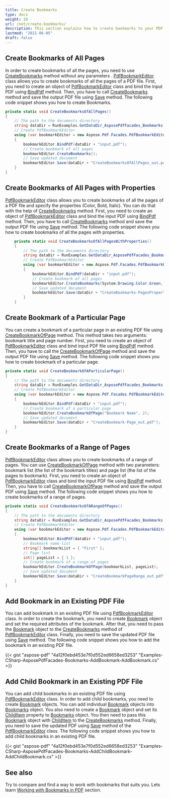 ```yaml
---
title: Create Bookmarks
type: docs
weight: 10
url: /net/create-bookmarks/
description: This section explains how to create bookmarks to your PDF file with Aspose.PDF Facades using PdfBookmarEditor Class.
lastmod: "2021-06-05"
draft: false
---
```

<script type="application/ld+json">
{
    "@context": "https://schema.org",
    "@type": "TechArticle",
    "headline": "Create Bookmarks",
    "alternativeHeadline": "Effortlessly Manage PDF Bookmarks with PdfBookmarkEditor",
    "abstract": "Introducing the bookmarking functionality in Aspose.PDF for .NET, designed to enhance PDF navigation by allowing users to create bookmarks for entire pages, specific pages, or ranges of pages with customizable properties. This feature enables seamless organization of PDF documents, making it easier to access and manage content effectively. Whether you need to add simple bookmarks or intricate child bookmarks, Aspose.PDF PdfBookmarkEditor class provides the tools to elevate your PDF experience",
    "author": {
        "@type": "Person",
        "name": "Anastasiia Holub",
        "givenName": "Anastasiia",
        "familyName": "Holub",
        "url": "https://www.linkedin.com/in/anastasiia-holub-750430225/"
    },
    "genre": "pdf document generation",
    "wordcount": "1124",
    "proficiencyLevel": "Beginner",
    "publisher": {
        "@type": "Organization",
        "name": "Aspose.PDF for .NET",
        "url": "https://products.aspose.com/pdf",
        "logo": "https://www.aspose.cloud/templates/aspose/img/products/pdf/aspose_pdf-for-net.svg",
        "alternateName": "Aspose",
        "sameAs": [
            "https://facebook.com/aspose.pdf/",
            "https://twitter.com/asposepdf",
            "https://www.youtube.com/channel/UCmV9sEg_QWYPi6BJJs7ELOg/featured",
            "https://www.linkedin.com/company/aspose",
            "https://stackoverflow.com/questions/tagged/aspose",
            "https://aspose.quora.com/",
            "https://aspose.github.io/"
        ],
        "contactPoint": [
            {
                "@type": "ContactPoint",
                "telephone": "+1 903 306 1676",
                "contactType": "sales",
                "areaServed": "US",
                "availableLanguage": "en"
            },
            {
                "@type": "ContactPoint",
                "telephone": "+44 141 628 8900",
                "contactType": "sales",
                "areaServed": "GB",
                "availableLanguage": "en"
            },
            {
                "@type": "ContactPoint",
                "telephone": "+61 2 8006 6987",
                "contactType": "sales",
                "areaServed": "AU",
                "availableLanguage": "en"
            }
        ]
    },
    "url": "/net/create-bookmarks/",
    "mainEntityOfPage": {
        "@type": "WebPage",
        "@id": "/net/create-bookmarks/"
    },
    "dateModified": "2024-11-25",
    "description": "Aspose.PDF can perform not only simple and easy tasks but also cope with more complex goals. Check the next section for advanced users and developers."
}
</script>

## Create Bookmarks of All Pages

In order to create bookmarks of all the pages, you need to use [CreateBookmarks](https://reference.aspose.com/pdf/net/aspose.pdf.facades.pdfbookmarkeditor/createbookmarks/methods/2) method without any parameters . [PdfBookmarkEditor](https://reference.aspose.com/pdf/net/aspose.pdf.facades/pdfbookmarkeditor) class allows you to create bookmarks of all the pages of a PDF file. First, you need to create an object of [PdfBookmarkEditor](https://reference.aspose.com/pdf/net/aspose.pdf.facades/pdfbookmarkeditor) class and bind the input PDF using [BindPdf](https://reference.aspose.com/pdf/net/aspose.pdf.facades.facade/bindpdf/methods/3) method. Then, you have to call [CreateBookmarks](https://reference.aspose.com/pdf/net/aspose.pdf.facades.pdfbookmarkeditor/createbookmarks/methods/2) method and save the output PDF file using [Save](https://reference.aspose.com/pdf/net/aspose.pdf/document/methods/save) method. The following code snippet shows you how to create Bookmarks.

```csharp
private static void CreateBookmarksOfAllPages()
{
    // The path to the documents directory
    string dataDir = RunExamples.GetDataDir_AsposePdfFacades_Bookmarks();
    // Create PdfBookmarkEditor
    using (var bookmarkEditor = new Aspose.Pdf.Facades.PdfBookmarkEditor())
    {
        bookmarkEditor.BindPdf(dataDir + "input.pdf");
        // Create bookmark of all pages
        bookmarkEditor.CreateBookmarks();
        // Save updated document
        bookmarkEditor.Save(dataDir + "CreateBookmarksOfAllPages_out.pdf");
    }
} 
```

## Create Bookmarks of All Pages with Properties

[PdfBookmarkEditor](https://reference.aspose.com/pdf/net/aspose.pdf.facades/pdfbookmarkeditor) class allows you to create bookmarks of all the pages of a PDF file and specify the properties (Color, Bold, Italic). You can do that with the help of [CreateBookmarks](https://reference.aspose.com/pdf/net/aspose.pdf.facades.pdfbookmarkeditor/createbookmarks/methods/2) method. First, you need to create an object of [PdfBookmarkEditor](https://reference.aspose.com/pdf/net/aspose.pdf.facades/pdfbookmarkeditor) class and bind the input PDF using [BindPdf](https://reference.aspose.com/pdf/net/aspose.pdf.facades.facade/bindpdf/methods/3) method. Then, you have to call [CreateBookmarks](https://reference.aspose.com/pdf/net/aspose.pdf.facades.pdfbookmarkeditor/createbookmarks/methods/2) method and save the output PDF file using [Save](https://reference.aspose.com/pdf/net/aspose.pdf/document/methods/save) method. The following code snippet shows you how to create bookmarks of all the pages with properties.

```csharp
    private static void CreateBookmarksOfAllPagesWithProperties()
    {
        // The path to the documents directory
        string dataDir = RunExamples.GetDataDir_AsposePdfFacades_Bookmarks();
        // Create PdfBookmarkEditor
        using (var bookmarkEditor = new Aspose.Pdf.Facades.PdfBookmarkEditor())
        {
            bookmarkEditor.BindPdf(dataDir + "input.pdf");
            // Create bookmark of all pages
            bookmarkEditor.CreateBookmarks(System.Drawing.Color.Green, true, true);
            // Save updated document
            bookmarkEditor.Save(dataDir + "CreateBookmarks-PagesProperties_out.pdf");
        }
    }
```

## Create Bookmark of a Particular Page

You can create a bookmark of a particular page in an existing PDF file using [CreateBookmarkOfPage](https://reference.aspose.com/pdf/net/aspose.pdf.facades.pdfbookmarkeditor/createbookmarkofpage/methods/1) method. This method takes two arguments: bookmark title and page number. First, you need to create an object of [PdfBookmarkEditor](https://reference.aspose.com/pdf/net/aspose.pdf.facades/pdfbookmarkeditor) class and bind input PDF file using [BindPdf](https://reference.aspose.com/pdf/net/aspose.pdf.facades.facade/bindpdf/methods/3) method. Then, you have to call the [CreateBookmarkOfPage](https://reference.aspose.com/pdf/net/aspose.pdf.facades.pdfbookmarkeditor/createbookmarkofpage/methods/1) method and save the output PDF file using [Save](https://reference.aspose.com/pdf/net/aspose.pdf/document/methods/save) method. The following code snippet shows you how to create bookmark of a particular page.

```csharp
private static void CreateBookmarkOfAParticularPage()
{
    // The path to the documents directory
    string dataDir = RunExamples.GetDataDir_AsposePdfFacades_Bookmarks();
    // Create PdfBookmarkEditor
    using (var bookmarkEditor = new Aspose.Pdf.Facades.PdfBookmarkEditor())
    {
        bookmarkEditor.BindPdf(dataDir + "input.pdf");
        // Create bookmark of a particular page
        bookmarkEditor.CreateBookmarkOfPage("Bookmark Name", 2);
        // Save updated document
        bookmarkEditor.Save(dataDir + "CreateBookmark-Page_out.pdf");
    }
}
```

## Create Bookmarks of a Range of Pages

[PdfBookmarkEditor](https://reference.aspose.com/pdf/net/aspose.pdf.facades/pdfbookmarkeditor) class allows you to create bookmarks of a range of pages. You can use [CreateBookmarkOfPage](https://reference.aspose.com/pdf/net/aspose.pdf.facades.pdfbookmarkeditor/createbookmarkofpage/methods/1) method with two parameters: bookmark list (the list of the bookmark titles) and page list (the list of the pages to bookmark). First, you need to create an object of [PdfBookmarkEditor](https://reference.aspose.com/pdf/net/aspose.pdf.facades/pdfbookmarkeditor) class and bind the input PDF file using [BindPdf](https://reference.aspose.com/pdf/net/aspose.pdf.facades.facade/bindpdf/methods/3) method. Then, you have to call [CreateBookmarkOfPage](https://reference.aspose.com/pdf/net/aspose.pdf.facades.pdfbookmarkeditor/createbookmarkofpage/methods/1) method and save the output PDF using [Save](https://reference.aspose.com/pdf/net/aspose.pdf/document/methods/save) method. The following code snippet shows you how to create bookmarks of a range of pages.

```csharp
private static void CreateBookmarksOfARangeOfPages()
{
    // The path to the documents directory
    string dataDir = RunExamples.GetDataDir_AsposePdfFacades_Bookmarks();
    // Create PdfBookmarkEditor
    using (var bookmarkEditor = new Aspose.Pdf.Facades.PdfBookmarkEditor())
    {
        bookmarkEditor.BindPdf(dataDir + "input.pdf");
        // Bookmark name list
        string[] bookmarkList = { "First" };
        // Page list
        int[] pageList = { 1 };
        // Create bookmark of a range of pages
        bookmarkEditor.CreateBookmarkOfPage(bookmarkList, pageList);
        // Save updated document
        bookmarkEditor.Save(dataDir + "CreateBookmarkPageRange_out.pdf");
    }
}
```

## Add Bookmark in an Existing PDF File

You can add bookmark in an existing PDF file using [PdfBookmarkEditor](https://reference.aspose.com/pdf/net/aspose.pdf.facades/pdfbookmarkeditor) class. In order to create the bookmark, you need to create [Bookmark](https://reference.aspose.com/pdf/net/aspose.pdf.facades/bookmark) object and set the required attributes of the bookmark. After that, you need to pass the [Bookmark](https://reference.aspose.com/pdf/net/aspose.pdf.facades/bookmark) object to the [CreateBookmarks](https://reference.aspose.com/pdf/net/aspose.pdf.facades.pdfbookmarkeditor/createbookmarks/methods/2) method of [PdfBookmarkEditor](https://reference.aspose.com/pdf/net/aspose.pdf.facades/pdfbookmarkeditor) class. Finally, you need to save the updated PDF file using [Save](https://reference.aspose.com/pdf/net/aspose.pdf/document/methods/save) method. The following code snippet shows you how to add the bookmark in an existing PDF file.



{{< gist "aspose-pdf" "4a12f0ebd453e7f0d552ed6658ed3253" "Examples-CSharp-AsposePdfFacades-Bookmarks-AddBookmark-AddBookmark.cs" >}}

## Add Child Bookmark in an Existing PDF File

You can add child bookmarks in an existing PDF file using [PdfBookmarkEditor](https://reference.aspose.com/pdf/net/aspose.pdf.facades/pdfbookmarkeditor) class. In order to add child bookmarks, you need to create [Bookmark](https://reference.aspose.com/pdf/net/aspose.pdf.facades/bookmark) objects. You can add individual [Bookmark](https://reference.aspose.com/pdf/net/aspose.pdf.facades/bookmark) objects into [Bookmarks](https://reference.aspose.com/pdf/net/aspose.pdf.facades/bookmarks) object. You also need to create a [Bookmark](https://reference.aspose.com/pdf/net/aspose.pdf.facades/bookmark) object and set its [ChildItem](https://reference.aspose.com/pdf/net/aspose.pdf.facades/bookmark/properties/childitem) property to [Bookmarks](https://reference.aspose.com/pdf/net/aspose.pdf.facades/bookmarks) object. You then need to pass this [Bookmark](https://reference.aspose.com/pdf/net/aspose.pdf.facades/bookmark) object with [ChildItem](https://reference.aspose.com/pdf/net/aspose.pdf.facades/bookmark/properties/childitem) to the [CreateBookmarks](https://reference.aspose.com/pdf/net/aspose.pdf.facades.pdfbookmarkeditor/createbookmarks/methods/2) method. Finally, you need to save the updated PDF using [Save](https://reference.aspose.com/pdf/net/aspose.pdf/document/methods/save) method of the [PdfBookmarkEditor](https://reference.aspose.com/pdf/net/aspose.pdf.facades/pdfbookmarkeditor) class. The following code snippet shows you how to add child bookmarks in an existing PDF file.



{{< gist "aspose-pdf" "4a12f0ebd453e7f0d552ed6658ed3253" "Examples-CSharp-AsposePdfFacades-Bookmarks-AddChildBookmark-AddChildBookmark.cs" >}}

## See also

Try to compare and find a way to work with bookmarks that suits you. Lets learn [Working with Bookmarks in PDF](/pdf/net/bookmarks/) section.